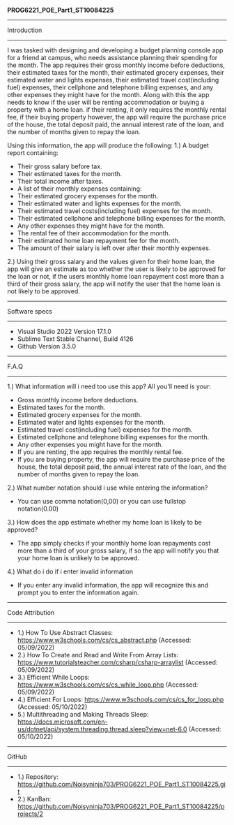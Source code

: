 **PROG6221_POE_Part1_ST10084225**

*******************
Introduction
*******************

I was tasked with designing and developing a budget planning console app for a friend at campus, who needs assistance planning their spending for the month. The app requires their gross monthly income before deductions, their estimated taxes for the month, their estimated grocery expenses, their estimated water and lights expenses, their estimated travel cost(including fuel) expenses, their cellphone and telephone billing expenses, and any other expenses they might have for the month. Along with this the app needs to know if the user will be renting accommodation or buying a property with a home loan. if their renting, it only requires the monthly rental fee,
if their buying property however, the app will require the purchase price of the house, the total deposit paid, the annual interest rate of the loan, and the number of months given to repay the loan.

Using this information, the app will produce the following:
1.) A budget report containing:
- Their gross salary before tax.
- Their estimated taxes for the month.
- Their total income after taxes.
- A list of their monthly expenses containing:
- Their estimated grocery expenses for the month.
- Their estimated water and lights expenses for the month.
- Their estimated travel costs(including fuel) expenses for the month.
- Their estimated cellphone and telephone billing expenses for the month.
- Any other expenses they might have for the month.
- The rental fee of their accommodation for the month.
- Their estimated home loan repayment fee for the month.
- The amount of their salary is left over after their monthly expenses.

2.) Using their gross salary and the values given for their home loan, the app will give an estimate as too whether the user is likely to be approved for the loan or not, if the users monthly home loan repayment cost more than a third of their gross salary, the app will notify the user that the home loan is not likely to be approved.

*******************
Software specs
*******************

- Visual Studio 2022 Version 17.1.0
- Sublime Text Stable Channel, Build 4126
- Github Version 3.5.0

*******************
F.A.Q
*******************

1.) What information will i need too use this app?
All you'll need is your:
- Gross monthly income before deductions.
- Estimated taxes for the month.
- Estimated grocery expenses for the month.
- Estimated water and lights expenses for the month.
- Estimated travel cost(including fuel) expenses for the month.
- Estimated cellphone and telephone billing expenses for the month.
- Any other expenses you might have for the month.
- If you are renting, the app requires the monthly rental fee.
- If you are buying property, the app will require the purchase price of the house, the total deposit paid, the annual interest rate of the loan, and the number of months given to repay the loan.

2.) What number notation should i use while entering the information?
- You can use comma notation(0,00) or you can use fullstop notation(0.00)

3.) How does the app estimate whether my home loan is likely to be approved?
- The app simply checks if your monthly home loan repayments cost more than a third of your gross salary, if so the app will notify you that your home loan is unlikely to be approved.

4.) What do i do if i enter invalid information
- If you enter any invalid information, the app will recognize this and prompt you to enter the information again.

*******************
Code Attribution
*******************

- 1.) How To Use Abstract Classes: https://www.w3schools.com/cs/cs_abstract.php (Accessed: 05/09/2022)
- 2.) How To Create and Read and Write From Array Lists: https://www.tutorialsteacher.com/csharp/csharp-arraylist (Accessed: 05/09/2022)
- 3.) Efficient While Loops: https://www.w3schools.com/cs/cs_while_loop.php (Accessed: 05/09/2022)
- 4.) Efficient For Loops: https://www.w3schools.com/cs/cs_for_loop.php (Accessed: 05/10/2022)
- 5.) Multithreading and Making Threads Sleep: https://docs.microsoft.com/en-us/dotnet/api/system.threading.thread.sleep?view=net-6.0 (Accessed: 05/10/2022)

*******************
GitHub
*******************

- 1.) Repository: https://github.com/Noisyninja703/PROG6221_POE_Part1_ST10084225.git
- 2.) KanBan: https://github.com/Noisyninja703/PROG6221_POE_Part1_ST10084225/projects/2

